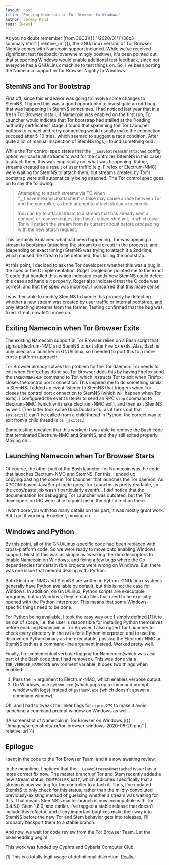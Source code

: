 ```yaml
---
layout: post
title: "Porting Namecoin in Tor Browser to Windows"
author: Jeremy Rand
tags: [News]
---
```


As you no doubt remember [from 36C3]({{ "/2020/01/11/36c3-summary.html" | relative_url }}), the GNU/Linux version of Tor Browser Nightly comes with Namecoin support included.  While we've received significant test feedback (overwhelmingly positive), it's been pointed out that supporting Windows would enable additional test feedback, since not everyone has a GNU/Linux machine to test things on.  So, I've been porting the Namecoin support in Tor Browser Nightly to Windows.

## StemNS and Tor Bootstrap

First off, since this endeavor was going to involve some changes to StemNS, I figured this was a good opportunity to investigate an odd bug that was happening in StemNS sometimes.  I had noticed last year that in a fresh Tor Browser install, if Namecoin was enabled on the first run, Tor Launcher would indicate that Tor bootstrap had stalled at the "loading authority certificates" stage.  I found that spamming the Tor Launcher buttons to cancel and retry connecting would usually make the connection succeed after 5-10 tries, which seemed to suggest a race condition.  After quite a lot of manual inspection of StemNS logs, I found something odd.

While the Tor control spec states that the `__LeaveStreamsUnattached` config option will cause all streams to wait for the controller (StemNS in this case) to attach them, this was empirically not what was happening.  Rather, streams created as a result of user traffic (e.g. Firefox or Electrum-NMC) were waiting for StemNS to attach them, but streams created by Tor's bootstrap were still automatically being attached.  The Tor control spec goes on to say the following:

> Attempting to attach streams
> via TC when "__LeaveStreamsUnattached" is false may cause a race between
> Tor and the controller, as both attempt to attach streams to circuits.
> 
> You can try to attachstream to a stream that
> has already sent a connect or resolve request but hasn't succeeded
> yet, in which case Tor will detach the stream from its current circuit
> before proceeding with the new attach request.

This certainly explained what had been happening.  Tor was opening a stream to bootstrap (attaching the stream to a circuit in the process), and (depending on exact timing) StemNS was trying to attach it a 2nd time, which caused the stream to be detached, thus killing the bootstrap.

At this point, I decided to ask the Tor developers whether this was a bug in the spec or the C implementation.  Roger Dingledine pointed me to the exact C code that handled this, which indicated exactly how StemNS could detect this case and handle it properly.  Roger also indicated that the C code was correct, and that the spec was incorrect.  I concurred that this made sense.

I was then able to modify StemNS to handle this properly by detecting whether a new stream was created by user traffic or internal bootstrap, and only attaching streams from the former.  Testing confirmed that the bug was fixed.  Great, now let's move on.

## Exiting Namecoin when Tor Browser Exits

The existing Namecoin support in Tor Browser relies on a Bash script that signals Electrum-NMC and StemNS to exit after Firefox exits.  Alas, Bash is only used as a launcher in GNU/Linux, so I needed to port this to a more cross-platform approach.

Tor Browser already solves this problem for the Tor daemon: Tor needs to exit when Firefox has done so.  Tor Browser does this by having Firefox send the `TAKEOWNERSHIP` command to Tor, which instructs Tor to exit when Firefox closes the control port connection.  This inspired me to do something similar in StemNS: I added an event listener to StemNS that triggers when Tor closes the control port connection to StemNS (which will happen when Tor exits).  I configured the event listener to send an RPC `stop` command to Electrum-NMC (which will make Electrum-NMC exit), and then exit StemNS as well.  (The latter took some DuckDuckGo-fu, as it turns out that `sys.exit()` can't be called from a child thread in Python; the correct way to exit from a child thread is `os._exit()`.)

Some testing revealed that this worked; I was able to remove the Bash code that terminated Electrum-NMC and StemNS, and they still exited properly.  Moving on...

## Launching Namecoin when Tor Browser Starts

Of course, the other part of the Bash launcher for Namecoin was the code that launches Electrum-NMC and StemNS.  For this, I ended up copying/pasting the code in Tor Launcher that launches the Tor daemon.  As XPCOM-based JavaScript code goes, Tor Launcher is pretty readable, so the copy/paste job wasn't particularly eventful.  I *did* notice that the documentation for debugging Tor Launcher was outdated, but the Tor developers on IRC were able to point me in the right direction there.

I won't bore you with too many details on this part; it was mostly grunt work.  But I got it working.  Excellent, moving on....

## Windows and Python

By this point, all of the GNU/Linux-specific code had been replaced with cross-platform code.  So we were ready to move onto enabling Windows support.  Most of this was as simple as tweaking the rbm descriptors to enable Namecoin on Windows, and fixing a few bugs where the Go dependencies for certain rbm projects were wrong on Windows.  But, there was one issue that needed dealing with: Python.

Both Electrum-NMC and StemNS are written in Python.  GNU/Linux systems generally have Python available by default, but this is not the case for Windows.  In addition, on GNU/Linux, Python scripts are executable programs, but on Windows, they're data files that need to be explicitly opened with the Python interpreter.  This means that some Windows-specific things need to be done.

For Python being available, I took the easy way out: I simply defined [1] it to be out of scope, i.e. the user is responsible for installing Python themselves before enabling Namecoin in Tor Browser.  I also rigged Tor Launcher to check every directory in the `PATH` for a Python interpreter, and to use the discovered Python binary as the executable, passing the Electrum-NMC or StemNS path as a command-line argument instead.  Worked pretty well.

Finally, I re-implemented verbose logging for Namecoin (which was also part of the Bash code that I had removed).  This was done via a `TOR_VERBOSE_NAMECOIN` environment variable.  It does two things when enabled:

1. Pass the `-v` argument to Electrum-NMC, which enables verbose output.
2. On Windows, use `python.exe` (which pops up a command prompt window with logs) instead of `pythonw.exe` (which doesn't spawn a command window).

Oh, and I had to tweak the linker flags for `ncprop279` to make it avoid launching a command prompt window on Windows as well.

![A screenshot of Namecoin in Tor Browser on Windows.]({{ "/images/screenshots/tor/tor-browser-windows-2020-08-20.png" | relative_url }})

## Epilogue

I sent in the code to the Tor Browser Team, and it's now awaiting review.

In the meantime, I noticed that the `__LeaveStreamsUnattached` issue has a more correct fix now.  The master branch of Tor and Stem recently added a new stream status, `CONTROLLER_WAIT`, which indicates specifically that a stream is now waiting for the controller to attach it.  Thus, I've updated StemNS to only check for this status, rather than the mildly-convoluted previously-existing method of guessing whether a stream was waiting for this.  That means StemNS's master branch is now incompatible with Tor 0.4.5.0, Stem 1.8.0, and earlier.  I've tagged a stable release that doesn't include this refactor, and if any important bugfixes make their way into StemNS before the new Tor and Stem behavior gets into releases, I'll probably backport them to a stable branch.

And now, we wait for code review from the Tor Browser Team.  Let the bikeshedding begin!

This work was funded by Cyphrs and Cyberia Computer Club.

[1] This is a totally legit usage of definitional discretion.  [Really.](https://old.reddit.com/r/Jokes/comments/77zo3h/an_engineer_a_physicist_and_a_mathematician_are/)
